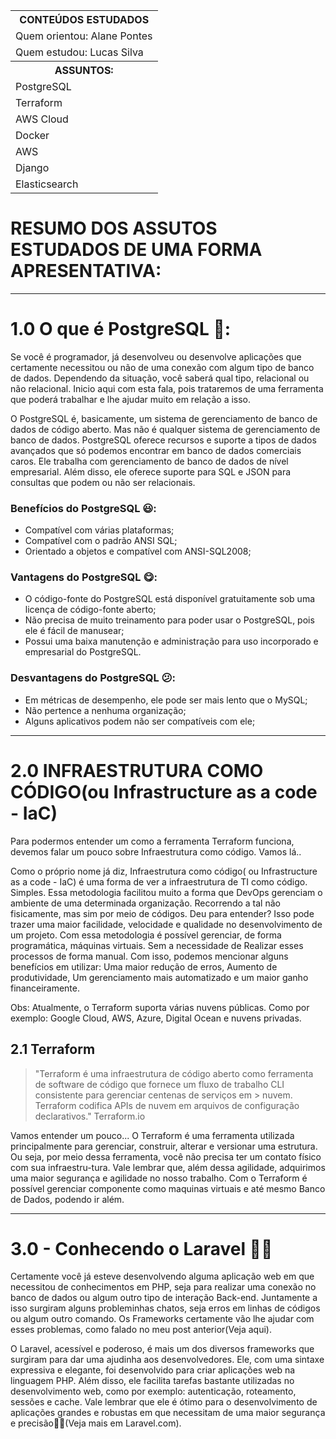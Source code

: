 <table>
  <tr>
    <th>
      CONTEÚDOS ESTUDADOS
    </th>
  </tr>
  <tr>
    <td>
      Quem orientou: Alane Pontes
    </td>
  </tr>
  <tr>
    <td>
      Quem estudou: Lucas Silva
    </td>
  </tr>
  <tr>
    <th>
      ASSUNTOS:
    </th>
  </tr>
  <tr>
    <td>
      PostgreSQL
    </td>
  </tr>
   <tr>
    <td>
        Terraform
    </td>
  </tr>
   <tr>
    <td>
      AWS Cloud
    </td>
  </tr>
    <tr>
    <td>
      Docker
    </td>
  </tr>
    <tr>
    <td>
      AWS
    </td>
  </tr>
  <tr>
    <td>
      Django
    </td>
  </tr>
   <tr>
    <td>
      Elasticsearch
    </td>
  </tr>
</table>


# RESUMO DOS ASSUTOS ESTUDADOS DE UMA FORMA APRESENTATIVA:
<hr>

# 1.0 O que é PostgreSQL 🤔:
Se você é programador, já desenvolveu ou desenvolve aplicações que certamente necessitou ou não de uma conexão com algum tipo de banco de dados. Dependendo da situação, você saberá qual tipo, relacional ou não relacional. Inicio aqui com esta fala, pois trataremos de uma ferramenta que poderá trabalhar e lhe ajudar muito em relação a isso.

O PostgreSQL é, basicamente, um sistema de gerenciamento de banco de dados de código aberto. Mas não é qualquer sistema de gerenciamento de banco de dados. PostgreSQL oferece recursos e suporte a tipos de dados avançados que só podemos encontrar em banco de dados comerciais caros. Ele trabalha com gerenciamento de banco de dados de nível empresarial. Além disso, ele oferece suporte para SQL e JSON para consultas que podem ou não ser relacionais.

### Benefícios do PostgreSQL 😃:
* Compatível com várias plataformas;
* Compatível com o padrão ANSI SQL;
* Orientado a objetos e compatível com ANSI-SQL2008;
### Vantagens do PostgreSQL 😋:
* O código-fonte do PostgreSQL está disponível gratuitamente sob uma licença de código-fonte aberto;
* Não precisa de muito treinamento para poder usar o PostgreSQL, pois ele é fácil de manusear;
* Possui uma baixa manutenção e administração para uso incorporado e empresarial do PostgreSQL.
### Desvantagens do PostgreSQL 😕:
* Em métricas de desempenho, ele pode ser mais lento que o MySQL;
* Não pertence a nenhuma organização;
* Alguns aplicativos podem não ser compatíveis com ele;


<hr>

# 2.0 INFRAESTRUTURA COMO CÓDIGO(ou Infrastructure as a code - IaC)
Para podermos entender um como a ferramenta Terraform funciona, devemos falar um pouco sobre Infraestrutura como código. Vamos lá..

Como o próprio nome já diz, Infraestrutura como código( ou Infrastructure as a code - IaC) é uma forma de ver a infraestrutura de TI como código. Simples. Essa metodologia facilitou muito a forma que DevOps gerenciam o ambiente de uma determinada organização. Recorrendo a tal não fisicamente, mas sim por meio de códigos. Deu para entender? Isso pode trazer uma maior facilidade, velocidade e qualidade no desenvolvimento de um projeto. Com essa metodologia é possível gerenciar, de forma programática, máquinas virtuais. Sem a necessidade de Realizar esses processos de forma manual. Com isso, podemos mencionar alguns benefícios em utilizar: Uma maior redução de erros, Aumento de produtividade, Um gerenciamento mais automatizado e um maior ganho financeiramente.

Obs: Atualmente, o Terraform suporta várias nuvens públicas. Como por exemplo: Google Cloud, AWS, Azure, Digital Ocean e nuvens privadas.


## 2.1 Terraform
> "Terraform é uma infraestrutura de código aberto como ferramenta de software de código que fornece um fluxo de trabalho CLI consistente para gerenciar centenas de serviços em > nuvem. Terraform codifica APIs de nuvem em arquivos de configuração declarativos."
> Terraform.io

Vamos entender um pouco... O Terraform é uma ferramenta utilizada principalmente para gerenciar, construir, alterar e versionar uma estrutura. Ou seja, por meio dessa ferramenta, você não precisa ter um contato físico com sua infraestru-tura. Vale lembrar que, além dessa agilidade, adquirimos uma maior segurança e agilidade no nosso trabalho. Com o Terraform é possível gerenciar componente como maquinas virtuais e até mesmo Banco de Dados, podendo ir além.

<hr>


# 3.0 - Conhecendo o Laravel 👀🤔
Certamente você já esteve desenvolvendo alguma aplicação web em que necessitou de conhecimentos em PHP, seja para realizar uma conexão no banco de dados ou algum outro tipo de interação Back-end. Juntamente a isso surgiram alguns probleminhas chatos, seja erros em linhas de códigos ou algum outro comando. Os Frameworks certamente vão lhe ajudar com esses problemas, como falado no meu post anterior(Veja aqui).

O Laravel, acessível e poderoso, é mais um dos diversos frameworks que surgiram para dar uma ajudinha aos desenvolvedores. Ele, com uma sintaxe expressiva e elegante, foi desenvolvido para criar aplicações web na linguagem PHP. Além disso, ele facilita tarefas bastante utilizadas no desenvolvimento web, como por exemplo: autenticação, roteamento, sessões e cache. Vale lembrar que ele é ótimo para o desenvolvimento de aplicações grandes e robustas em que necessitam de uma maior segurança e precisão👨‍💻(Veja mais em Laravel.com).
